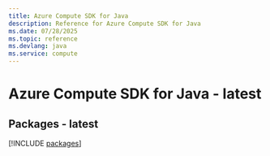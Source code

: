 ```yaml
---
title: Azure Compute SDK for Java
description: Reference for Azure Compute SDK for Java
ms.date: 07/28/2025
ms.topic: reference
ms.devlang: java
ms.service: compute
---
```

# Azure Compute SDK for Java - latest
## Packages - latest
[!INCLUDE [packages](compute-index.md)]